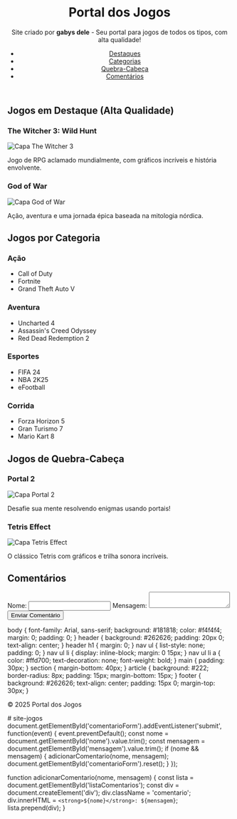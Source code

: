 <!DOCTYPE html>
<html lang="pt-BR">
<head>
    <meta charset="UTF-8">
    <title>Portal dos Jogos</title>
    <link rel="stylesheet" href="style.css">
</head>
<body>
    <header>
        <h1>Portal dos Jogos</h1>
        <p class="descricao-site">Site criado por <strong>gabys dele</strong> - Seu portal para jogos de todos os tipos, com alta qualidade!</p>
        <nav>
            <ul>
                <li><a href="#destaques">Destaques</a></li>
                <li><a href="#categorias">Categorias</a></li>
                <li><a href="#quebracabeca">Quebra-Cabeça</a></li>
                <li><a href="#comentarios">Comentários</a></li>
            </ul>
        </nav>
    </header>
    <main>
        <section id="destaques">
            <h2>Jogos em Destaque (Alta Qualidade)</h2>
            <div class="jogos-lista">
                <article>
                    <h3>The Witcher 3: Wild Hunt</h3>
                    <img src="https://upload.wikimedia.org/wikipedia/en/0/0c/Witcher_3_cover_art.jpg" alt="Capa The Witcher 3">
                    <p>Jogo de RPG aclamado mundialmente, com gráficos incríveis e história envolvente.</p>
                </article>
                <article>
                    <h3>God of War</h3>
                    <img src="https://upload.wikimedia.org/wikipedia/pt/a/a7/God_of_War_4_capa.png" alt="Capa God of War">
                    <p>Ação, aventura e uma jornada épica baseada na mitologia nórdica.</p>
                </article>
            </div>
        </section>
        <section id="categorias">
            <h2>Jogos por Categoria</h2>
            <div class="categorias-lista">
                <div>
                    <h3>Ação</h3>
                    <ul>
                        <li>Call of Duty</li>
                        <li>Fortnite</li>
                        <li>Grand Theft Auto V</li>
                    </ul>
                </div>
                <div>
                    <h3>Aventura</h3>
                    <ul>
                        <li>Uncharted 4</li>
                        <li>Assassin's Creed Odyssey</li>
                        <li>Red Dead Redemption 2</li>
                    </ul>
                </div>
                <div>
                    <h3>Esportes</h3>
                    <ul>
                        <li>FIFA 24</li>
                        <li>NBA 2K25</li>
                        <li>eFootball</li>
                    </ul>
                </div>
                <div>
                    <h3>Corrida</h3>
                    <ul>
                        <li>Forza Horizon 5</li>
                        <li>Gran Turismo 7</li>
                        <li>Mario Kart 8</li>
                    </ul>
                </div>
            </div>
        </section>
        <section id="quebracabeca">
            <h2>Jogos de Quebra-Cabeça</h2>
            <div class="jogos-lista">
                <article>
                    <h3>Portal 2</h3>
                    <img src="https://upload.wikimedia.org/wikipedia/en/3/3d/Portal2cover.jpg" alt="Capa Portal 2">
                    <p>Desafie sua mente resolvendo enigmas usando portais!</p>
                </article>
                <article>
                    <h3>Tetris Effect</h3>
                    <img src="https://upload.wikimedia.org/wikipedia/en/2/2a/Tetris_Effect_cover_art.jpg" alt="Capa Tetris Effect">
                    <p>O clássico Tetris com gráficos e trilha sonora incríveis.</p>
                </article>
            </div>
        </section>
        <section id="comentarios">
            <h2>Comentários</h2>
            <form id="comentarioForm">
                <label for="nome">Nome:</label>
                <input type="text" id="nome" name="nome" required>
                <label for="mensagem">Mensagem:</label>
                <textarea id="mensagem" name="mensagem" required></textarea>
                <button type="submit">Enviar Comentário</button>
            </form>
            <div id="listaComentarios">
                <!-- Comentários aparecerão aqui -->
            </div>
        </section>
    </main>
    body {
    font-family: Arial, sans-serif;
    background: #181818;
    color: #f4f4f4;
    margin: 0;
    padding: 0;
}
header {
    background: #262626;
    padding: 20px 0;
    text-align: center;
}
header h1 {
    margin: 0;
}
nav ul {
    list-style: none;
    padding: 0;
}
nav ul li {
    display: inline-block;
    margin: 0 15px;
}
nav ul li a {
    color: #ffd700;
    text-decoration: none;
    font-weight: bold;
}
main {
    padding: 30px;
}
section {
    margin-bottom: 40px;
}
article {
    background: #222;
    border-radius: 8px;
    padding: 15px;
    margin-bottom: 15px;
}
footer {
    background: #262626;
    text-align: center;
    padding: 15px 0;
    margin-top: 30px;
}
    <footer>
        <p>&copy; 2025 Portal dos Jogos</p>
    </footer>
    <script src="script.js"></script>
</body>
</html># site-jogos
document.getElementById('comentarioForm').addEventListener('submit', function(event) {
    event.preventDefault();
    const nome = document.getElementById('nome').value.trim();
    const mensagem = document.getElementById('mensagem').value.trim();
    if (nome && mensagem) {
        adicionarComentario(nome, mensagem);
        document.getElementById('comentarioForm').reset();
    }
});

function adicionarComentario(nome, mensagem) {
    const lista = document.getElementById('listaComentarios');
    const div = document.createElement('div');
    div.className = 'comentario';
    div.innerHTML = `<strong>${nome}</strong>: ${mensagem}`;
    lista.prepend(div);
}
